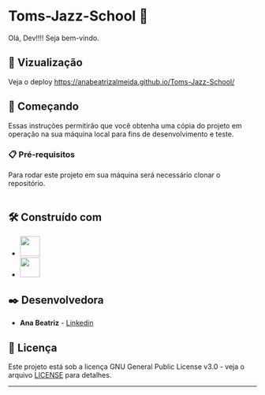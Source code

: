 # Toms-Jazz-School 🎵

Olá, Dev!!!! Seja bem-vindo. <br>

## 👀 Vizualização

Veja o deploy https://anabeatrizalmeida.github.io/Toms-Jazz-School/

## 🚀 Começando

Essas instruções permitirão que você obtenha uma cópia do projeto em operação na sua máquina local para fins de desenvolvimento e teste.

### 📋 Pré-requisitos

Para rodar este projeto em sua máquina será necessário clonar o repositório. <br><br>

## 🛠️ Construído com

*  <img height="40" width="40" src="https://cdn.simpleicons.org/html5/C93493"/>  
*  <img height="40" width="40" src="https://cdn.simpleicons.org/css3/C93493" />

## ✒️ Desenvolvedora

* **Ana Beatriz** - [Linkedin](https://www.linkedin.com/in/anabeatrizalmeida/)


## 📄 Licença

Este projeto está sob a licença GNU General Public License v3.0 - veja o arquivo [LICENSE](https://github.com/anabeatrizalmeida/Toms-Jazz-School/blob/main/LICENSE) para detalhes.

---
